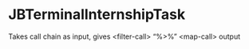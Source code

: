# JBTerminalInternshipTask

Takes call chain as input, gives \<filter-call\> “%>%” \<map-call\> output
